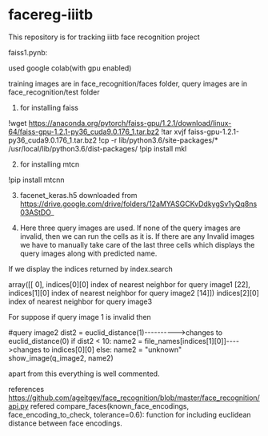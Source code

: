 # facereg-iiitb
This repository is for tracking iiitb face recognition project

 faiss1.pynb:
 
 used google colab(with gpu enabled)

training images are in   face_recognition/faces folder,
query images are in      face_recognition/test folder

1. for installing faiss

!wget https://anaconda.org/pytorch/faiss-gpu/1.2.1/download/linux-64/faiss-gpu-1.2.1-py36_cuda9.0.176_1.tar.bz2
!tar xvjf faiss-gpu-1.2.1-py36_cuda9.0.176_1.tar.bz2
!cp -r lib/python3.6/site-packages/* /usr/local/lib/python3.6/dist-packages/
!pip install mkl

2. for installing mtcn

!pip install mtcnn

3. facenet_keras.h5  downloaded from
https://drive.google.com/drive/folders/12aMYASGCKvDdkygSv1yQq8ns03AStDO_

4. Here three query images are used. If none of the query images are invalid, then we can run the cells as it is. If there are any Invalid images we have to manually take care of the last three cells which displays the query images along with predicted name.

If we display the indices returned by index.search

array([[ 0],       indices[0][0]  index of nearest neighbor for query image1
       [22],       indices[1][0]  index of nearest neighbor for query image2
       [14]])      indices[2][0]  index of nearest neighbor for query image3

For suppose if query image 1 is invalid then

#query image2
dist2 = euclid_distance(1)---------->changes to euclid_distance(0) 
if dist2 < 10:
name2 = file_names[indices[1][0]]---->changes to indices[0][0]
else:
name2 = "unknown"
show_image(q_image2, name2)


apart from this everything is well commented.

references
https://github.com/ageitgey/face_recognition/blob/master/face_recognition/api.py       refered compare_faces(known_face_encodings, face_encoding_to_check, tolerance=0.6):  function for including euclidean distance between face encodings.
